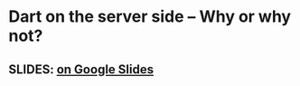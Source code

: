 # Dart on the server side – Why or why not?

## SLIDES: [on Google Slides](https://docs.google.com/presentation/d/16DKcDH01h9oYhL2VeLtPMgf4Bj2qYXICFyr_32wnvLE/edit?usp=sharing)

